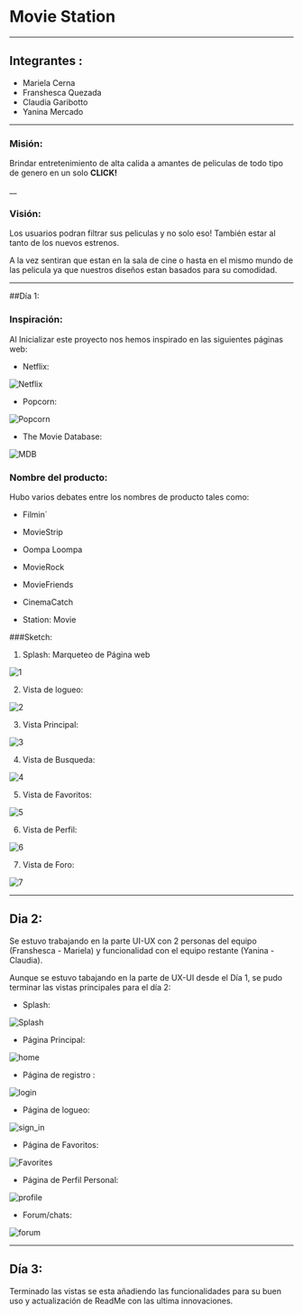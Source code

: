 # Movie Station

___

## Integrantes :

- Mariela Cerna
- Franshesca Quezada
- Claudia Garibotto
- Yanina Mercado

___

### Misión:

Brindar entretenimiento de alta calida a amantes de peliculas de todo tipo de genero en un solo **CLICK!**

__

### Visión:

Los usuarios podran filtrar sus peliculas  y no solo eso! También estar al tanto de los nuevos estrenos.  

A la vez sentiran que estan en la sala de cine o hasta en el mismo mundo de las pelicula ya que nuestros diseños estan basados para su comodidad.

___

##Día 1:

### Inspiración:

Al Inicializar este proyecto nos hemos inspirado en las siguientes páginas web:

- Netflix:

![Netflix](assets/readme/n.png)

- Popcorn:

![Popcorn](assets/readme/pc.png)

- The Movie Database:

![MDB](assets/readme/4db.jpg)

### Nombre del producto:

Hubo varios debates entre los nombres de producto tales como:

- Filmin´ 

- MovieStrip

- Oompa Loompa

- MovieRock

- MovieFriends

- CinemaCatch

- Station: Movie

###Sketch:

1. Splash: Marqueteo de Página web 

![1](assets/readme/1.1.png)

2. Vista de logueo:

![2](assets/readme/2.2.png)

3. Vista Principal:

![3](assets/readme/3.3.png)

4. Vista de Busqueda:

![4](assets/readme/4.4.png)

5. Vista de Favoritos:

![5](assets/readme/5.5.png)

6. Vista de Perfil:

![6](assets/readme/6.6.png)

7. Vista de Foro:

![7](assets/readme/7.7.png)

___

## Dia 2: 

Se estuvo trabajando en la parte UI-UX con 2 personas del equipo (Franshesca - Mariela) y funcionalidad con el equipo restante (Yanina - Claudia).  

Aunque se estuvo tabajando en la parte de UX-UI desde el Día 1, se pudo terminar las vistas principales para el día 2:

- Splash:

![Splash](assets/readme/splash.png)

- Página Principal:

![home](assets/readme/home.png)

- Página de registro :

![login](assets/readme/login.png)

- Página de logueo:

![sign_in](assets/readme/sign_in.png)

- Página de Favoritos:

![Favorites](assets/readme/favorites.png)

- Página de Perfil Personal:

![profile](assets/readme/perfil.png)

- Forum/chats:

![forum](assets/readme/forum.png)

___

## Día 3:

Terminado las vistas se esta añadiendo las funcionalidades para su buen uso y actualización de ReadMe con las ultima innovaciones.


